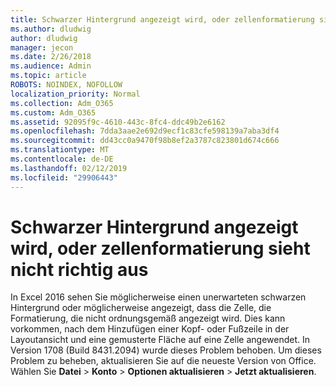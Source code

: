 ```yaml
---
title: Schwarzer Hintergrund angezeigt wird, oder zellenformatierung sieht nicht richtig aus
ms.author: dludwig
author: dludwig
manager: jecon
ms.date: 2/26/2018
ms.audience: Admin
ms.topic: article
ROBOTS: NOINDEX, NOFOLLOW
localization_priority: Normal
ms.collection: Adm_O365
ms.custom: Adm_O365
ms.assetid: 92095f9c-4610-443c-8fc4-ddc49b2e6162
ms.openlocfilehash: 7dda3aae2e692d9ecf1c83cfe598139a7aba3df4
ms.sourcegitcommit: dd43cc0a9470f98b8ef2a3787c823801d674c666
ms.translationtype: MT
ms.contentlocale: de-DE
ms.lasthandoff: 02/12/2019
ms.locfileid: "29906443"
---
```

# <a name="a-black-background-appears-or-cell-formatting-doesnt-look-right"></a>Schwarzer Hintergrund angezeigt wird, oder zellenformatierung sieht nicht richtig aus

In Excel 2016 sehen Sie möglicherweise einen unerwarteten schwarzen Hintergrund oder möglicherweise angezeigt, dass die Zelle, die Formatierung, die nicht ordnungsgemäß angezeigt wird. Dies kann vorkommen, nach dem Hinzufügen einer Kopf- oder Fußzeile in der Layoutansicht und eine gemusterte Fläche auf eine Zelle angewendet. In Version 1708 (Build 8431.2094) wurde dieses Problem behoben. Um dieses Problem zu beheben, aktualisieren Sie auf die neueste Version von Office. Wählen Sie **Datei** \> **Konto** \> **Optionen aktualisieren** \> **Jetzt aktualisieren**.
  

